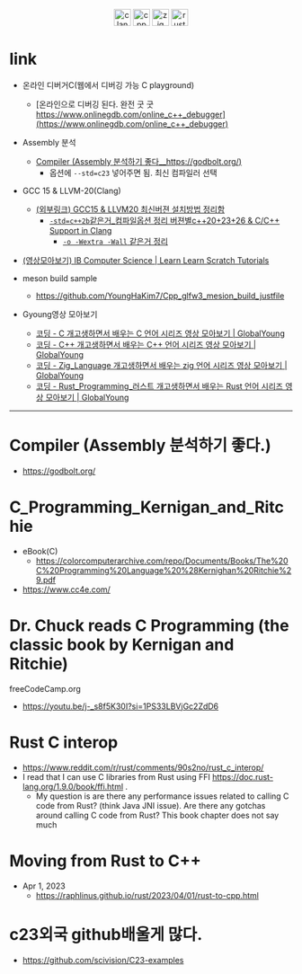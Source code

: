 <p align="center">
  <img alt="clang" width=30px src="https://github.com/YoungHaKim7/Cpp_Training/assets/67513038/1ff1c447-9b46-4775-85e2-66818ff2c318" />
  <img alt="cpp" width=30px src="https://github.com/user-attachments/assets/41f357e5-7664-4b2a-8d70-bdfcf0102d36" />
  <img alt="zig" width=30px src="https://user-images.githubusercontent.com/67513038/178751011-806395c2-c3dc-4094-80da-5a9dc82f0782.png" /> 
  <img alt="rust" width=30px src="https://github.com/user-attachments/assets/3489669b-63c0-439e-b507-9b2bfb3fdd5e" />
</p>

# link

- 온라인 디버거C(웹에서 디버깅 가능 C playground)
  - [온라인으로 디버깅 된다. 완전 굿 굿 https://www.onlinegdb.com/online_c++_debugger](https://www.onlinegdb.com/online_c++_debugger)
- Assembly 분석
  - [Compiler (Assembly 분석하기 좋다__https://godbolt.org/)](https://godbolt.org/)
    - 옵션에 `--std=c23` 넣어주면 됨. 최신 컴파일러 선택

- GCC 15 & LLVM-20(Clang)
  - [(외부링크) GCC15 & LLVM20 최신버젼 설치방법 정리함](https://github.com/YoungHaKim7/cpp23_26_project?tab=readme-ov-file#link)
    - [`-std=c++2b`같은거_컴파일옵션 정리 버젼별c++20+23+26 & C/C++ Support in Clang](https://github.com/YoungHaKim7/cpp23_26_project#cc-support-in-clang)
      - [`-o -Wextra -Wall` 같은거 정리](https://github.com/YoungHaKim7/cpp23_26_project#gcc--clang) 

- [(영상모아보기) IB Computer Science | Learn Learn Scratch Tutorials](https://youtube.com/playlist?list=PLfd-8l91Lb4VQGio0EiJPh_pdna2wYiv_&si=cptLhESq7BogbYBw)

- meson build sample
  - https://github.com/YoungHaKim7/Cpp_glfw3_mesion_build_justfile

- Gyoung영상 모아보기
  - [코딩 - C 개고생하면서 배우는 C 언어 시리즈 영상 모아보기 | GlobalYoung](https://youtube.com/playlist?list=PLcMveqN_07mauKnkqP6Vah7cgcvfJZg-f&si=5yZeK967zvIWUN03)
  - [코딩 - C++ 개고생하면서 배우는 C++ 언어 시리즈 영상 모아보기 | GlobalYoung](https://youtube.com/playlist?list=PLcMveqN_07maditE825fheEV6EsQAdLdA&si=HQVLmZjtT57IeY92)
  - [코딩 - Zig_Language 개고생하면서 배우는 zig 언어 시리즈 영상 모아보기 | GlobalYoung](https://youtube.com/playlist?list=PLcMveqN_07mbgfnYY9YIXo_Ls9FTSvDPx&si=hwNtsFZIohfDzmyz)
  - [코딩 - Rust_Programming_러스트 개고생하면서 배우는 Rust 언어 시리즈 영상 모아보기 | GlobalYoung](https://youtube.com/playlist?list=PLcMveqN_07maeDuKrsf5GYMDB5obTWoWg&si=uKkM5fOxEGVgRCvf)

<hr />

# Compiler (Assembly 분석하기 좋다.)
- https://godbolt.org/

# C_Programming_Kernigan_and_Ritchie
- eBook(C)
  - https://colorcomputerarchive.com/repo/Documents/Books/The%20C%20Programming%20Language%20%28Kernighan%20Ritchie%29.pdf
- https://www.cc4e.com/

# Dr. Chuck reads C Programming (the classic book by Kernigan and Ritchie)
freeCodeCamp.org
- https://youtu.be/j-_s8f5K30I?si=1PS33LBVjGc2ZdD6

# Rust C interop
- https://www.reddit.com/r/rust/comments/90s2no/rust_c_interop/
- I read that I can use C libraries from Rust using FFI https://doc.rust-lang.org/1.9.0/book/ffi.html .
  - My question is are there any performance issues related to calling C code from Rust? (think Java JNI issue). Are there any gotchas around calling C code from Rust? This book chapter does not say much

# Moving from Rust to C++
- Apr 1, 2023
  - https://raphlinus.github.io/rust/2023/04/01/rust-to-cpp.html

# c23외국 github배울게 많다.
- https://github.com/scivision/C23-examples


